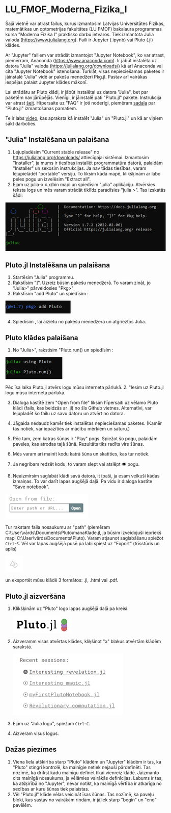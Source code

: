 # LU_FMOF_Moderna_Fizika_I

Šajā vietnē var atrast failus, kurus izmantosim Latvijas Universitātes Fizikas, matemātikas un optometrijas fakultātes (LU FMOF) bakalaura programmas kursa "Moderna Fizika I" praktisko darbu ietvaros. Tiek izmantota Julia valoda (https://www.julialang.org). Faili ir Jupyter (.ipynb) vai Pluto (.jl) klādes. 

Ar "Jupyter" failiem var strādāt izmantojot "Jupyter Notebook", ko var atrast, piemērram, Anaconda (https://www.anaconda.com). Ir jābūt instalēta uz datora "Julia" valoda (https://julialang.org/downloads/) kā arī Anaconda vai cita "Jupyter Notebook" istenošana.  Turklāt, visas nepieciešamas paketes ir jāinstalē "Julia" vidē ar pakešu menedžeri Pkg.jl. Pastav arī vairākas iespējas palaist Jupyter klādes mākonī.  

Lai strādātu ar Pluto klādi, ir jābūt instalētai uz datora "Julia", bet par paketēm nav jārūpējās. Vienīgi, ir jāinstalē pati "Pluto.jl" pakete. Instrukcija var atrast [šeit](https://www.juliapackages.com/p/pluto). Hīpersaite uz "FAQ" ir ļoti noderīgi, piemēram [sadaļa](https://github.com/fonsp/Pluto.jl/wiki/%F0%9F%94%8E-Basic-Commands-in-Pluto) par "Pluto.jl" izmantošanas pamatiem.     

Te ir labs [video](https://www.youtube.com/embed/OOjKEgbt8AI), kas apraksta kā instalēt "Julia" un "Pluto.jl" un kā ar viņiem sākt darboties.


## "Julia" Instalēšana un palaišana
1. Lejupladēsim "Current stable release" no https://julialang.org/downloads/ attiecīgajai sistēmai. Izmantosim "Installer", ja mums ir tiesības installēt programmatūra datorā, palaidām "Installer" un sekosim instrukcijas. Ja nav tādas tiesības, varam lejupielādēt "portable" versiju. To liksim kādā mapē, klikšķinām ar labo peles pogu un izvelēsim "Extract all". 
2. Ejam uz julia-x.x.x/bin mapi un spiedīsim "julia" aplikāciju. Atvērsies teksta logs un mēs varam strādāt tiklīdz paradīsies "julia >". Tas izskatās šādi:

![This is an image](/assets/images/Julia-startup.PNG)

## Pluto.jl Instalēšana un palaišana
1. Startēsim "Julia" programmu.
3. Rakstīsim "]". Uzreiz būsim pakešu menedžerā. To varam zināt, jo "Julia>" pārveidosies "Pkg>"
4. Rakstīsim "add Pluto" un spiedīsim <ENTER>:
  
![add_Pluto](/assets/images/add_Pluto.PNG)
  
4. Spiedīsim <BACKSPACE>, lai aizietu no pakešu menedžera un atgrieztos Julia. 
  
## Pluto klādes palaišana
1. No "Julia>", rakstīsim "Pluto.run() un spiedīsim <ENTER>:
  
![Pluto_run](/assets/images/Pluto_run.PNG)

Pēc īsa laika Pluto.jl atvērs logu mūsu interneta pārlukā.
2. "Iesim uz Pluto.jl logu mūsu interneta pārlukā.
  
3. Dialoga kastītē zem "Open from file" liksim hīpersaiti uz vēlamo Pluto klādi (fails, kas beidzās ar .jl) no šīs Github vietnes. Alternatīvi, var lejupladēt šo failu uz savu datoru un atvērt no datora. 
  
4. Jāgaida nedaudz kamēr tiek instalētas nepieciešamas paketes. (Kamēr tas notiek, var iepazīties ar mācību mērķiem un saturu.)
  
5. Pēc tam, zem katras šūnas ir "Play" pogs. Spiežot šo pogu, palaidām paveles, kas atrodas tajā šūnā. Rezultāts tiks radīts virs šūnas. 
  
6. Mēs varam arī mainīt kodu katrā šūna un skatīties, kas tur notiek.
  
7. Ja negribam redzēt kodu, to varam slept vai atslēpt 👁️ pogu. 
  
7. Neaizmirsim saglabāt klādi savā datorā, it īpaši, ja esam veikuši kādas izmaiņas. To var darīt lapas augšējā daļā. Pa vidu ir dialoga kastīte "Save notebook". 
   
  ![file_dialog](/assets/images/Open_from_file.PNG)
   
  Tur rakstam faila nosaukumu ar "path" (piemēram C:\User\vārds\Documents\Pluto\manaKlade.jl, ja būsim izveidojuši iepriekš mapi C:\User\vārds\Documents\Pluto). Varam atjaunot saglabāšanu spiežot `Ctrl`-`S`. Vēl var lapas augšējā pusē pa labi spiest uz "Export" (trīsstūris un aplis) 
  
  ![export](/assets/images/export.PNG) 
  
  un eksportēt mūsu klādē 3 formātos: .jl, .html vai .pdf. 
  
## Pluto.jl aizveršāna

1. Klikšķinām uz "Pluto" logo lapas augšējā daļā pa kreisi.
  
   ![menu](/assets/images/main_menu.PNG) 
  
2. Aizveramm visas atvērtas klādes, kliķšinot "x" blakus atvērtām klādēm sarakstā.
  
     ![exit](/assets/images/logging-out.PNG) 
  
3. Ejām uz "Julia logu", spiežam `Ctrl`-`C`. 
4. Aizveram visus logus. 
  
## Dažas piezīmes
1. Viena liela atšķirība starp "Pluto" klādēm un "Jupyter" klādēm ir tas, ka "Pluto" stingri kontrolē, ka mainīgie netiek nejauši pārdefinēti. Tas nozīmē, ka drīkst kādu mainīgu definēt tikai vienreiz klādē. Jāizmanto cits mainīgā nosaukums, ja vēlāmies vairākās definīcijas. Labums ir tas, ka atšķirībā no "Jupyter", nevar notikt, ka mainīgā vērtība ir atkarīga no secības ar kuru šūnas tiek palaistas. 
2. Vēl "Pluto.jl" klāde vēlas veicināt īsas šūnas. Tas nozīmē, ka paveļu bloki, kas sastav no vairākām rindām, ir jāliek starp "begin" un "end" pavēlēm.  
